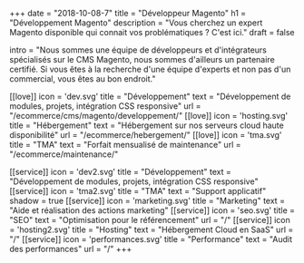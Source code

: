 +++
date = "2018-10-08-7"
title = "Développeur Magento"
h1 = "Développement Magento"
description = "Vous cherchez un expert Magento disponible qui connait vos problématiques ? C'est ici."
draft = false


intro = "Nous sommes une équipe de développeurs et d'intégrateurs spécialisés sur le CMS Magento, nous sommes d'ailleurs un partenaire certifié. Si vous êtes à la recherche d'une équipe d'experts et non pas d'un commercial, vous êtes au bon endroit."

[[love]]
    icon = 'dev.svg'
    title = "Développement"
    text = "Développement de modules, projets, intégration CSS responsive"
    url = "/ecommerce/cms/magento/developpement/"
[[love]]
    icon = 'hosting.svg'
    title = "Hébergement"
    text = "Hébergement sur nos serveurs cloud haute disponibilité"
    url = "/ecommerce/hebergement/"
[[love]]
    icon = 'tma.svg'
    title = "TMA"
    text = "Forfait mensualisé de maintenance"
    url = "/ecommerce/maintenance/"

[[service]]
    icon = 'dev2.svg'
    title = "Développement"
    text = "Développement de modules, projets, intégration CSS responsive"
[[service]]
    icon = 'tma2.svg'
    title = "TMA"
    text = "Support applicatif"
    shadow = true
[[service]]
    icon = 'marketing.svg'
    title = "Marketing"
    text = "Aide et réalisation des actions marketing"
[[service]]
    icon = 'seo.svg'
    title = "SEO"
    text = "Optimisation pour le référencement"
    url = "/"
[[service]]
    icon = 'hosting2.svg'
    title = "Hosting"
    text = "Hébergement Cloud en SaaS"
    url = "/"
[[service]]
    icon = 'performances.svg'
    title = "Performance"
    text = "Audit des performances"
    url = "/"
+++

